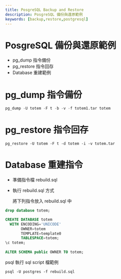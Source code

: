 ```yaml
---
title: PosgreSQL Backup and Restore
description: PosgreSQL 備份與還原範例
keywords: [backup,restore,postgresql]
---
```


# PosgreSQL 備份與還原範例
* pg_dump 指令備份
* pg_restore 指令回存
* Database 重建範例


# pg_dump 指令備份

```sql
pg_dump -U totem -F t -b -v -f totem1.tar totem
```


# pg_restore 指令回存

```
pg_restore -U totem -F t -d totem -i -v totem.tar
```

# Database 重建指令
* 準備指令檔 rebuild.sql
* 執行 rebuild.sql 方式

  將下列指令放入 rebuild.sql 中
  
```sql
drop database totem;

CREATE DATABASE totem
  WITH ENCODING='UNICODE'
       OWNER=totem
       TEMPLATE=template0
       TABLESPACE=totem;
\c totem;
       
ALTER SCHEMA public OWNER TO totem;
```


   psql 執行 sql script 檔範例

```shell
psql -U postgres -f rebuild.sql

```